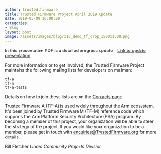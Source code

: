 ```yaml
---
author: trusted.firmware
title: Trusted Firmware Project April 2019 Update 
date: 2019-05-09 16:00:00
categories:
- Blog
layout: post
image: /assets/images/blog/x15_demo_tf_crop_1500x1500.png
---
```


In this presentation PDF is a detailed progress update - [Link to update presentation](/docs/TrustedFirmware-Update-April-2019.pdf)

For more information or to get involved, the Trusted Firmware Project maintains the following mailing lists for developers on mailman:
```
tf-a
tf-m
tf-a-tests
```
Details on how to join these lists are on the [Contacts page](https://www.trustedfirmware.org/contact/)

Trusted Firmware A (TF-A) is used widely throughout the Arm ecosystem. It's been joined by Trusted Firmware M (TF-M) reference code which supports the Arm Platform Security Architecture (PSA) program. 
By becoming a member of this project, your organization will be able to steer the strategy of the project. If you would like your organization to be a member, please get in touch with enquiries@TrustedFirmware.org for more details.

Bill Fletcher
_Linaro Community Projects Division_
